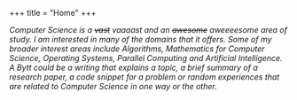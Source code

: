 +++
title = "Home"
+++

_Computer Science is a ~~vast~~ vaaaast and an ~~awesome~~ aweeeesome area of study. I am interested in many of the domains that it offers. Some of my broader interest areas include Algorithms, Mathematics for Computer Science, Operating Systems, Parallel Computing and Artificial Intelligence. A Bytt could be a writing that explains a topic, a brief summary of a research paper, a code snippet for a problem or random experiences that are related to Computer Science in one way or the other._
